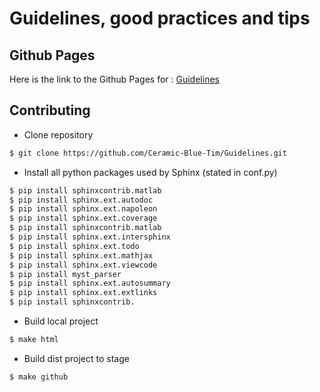 # Guidelines, good practices and tips

## Github Pages

Here is the link to the Github Pages for : [Guidelines](https://ceramic-blue-tim.github.io/Guidelines/)

## Contributing

* Clone repository

``` Bash
$ git clone https://github.com/Ceramic-Blue-Tim/Guidelines.git
```

* Install all python packages used by Sphinx (stated in conf.py)

``` Bash
$ pip install sphinxcontrib.matlab
$ pip install sphinx.ext.autodoc
$ pip install sphinx.ext.napoleon
$ pip install sphinx.ext.coverage
$ pip install sphinxcontrib.matlab
$ pip install sphinx.ext.intersphinx
$ pip install sphinx.ext.todo
$ pip install sphinx.ext.mathjax
$ pip install sphinx.ext.viewcode
$ pip install myst_parser
$ pip install sphinx.ext.autosummary
$ pip install sphinx.ext.extlinks
$ pip install sphinxcontrib.
```

* Build local project

``` Bash
$ make html
```

* Build dist project to stage
``` Bash
$ make github
```